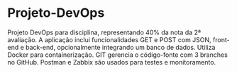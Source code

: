 # Projeto-DevOps
Projeto DevOps para disciplina, representando 40% da nota da 2ª avaliação. A aplicação inclui funcionalidades GET e POST com JSON, front-end e back-end, opcionalmente integrando um banco de dados. Utiliza Docker para containerização. GIT gerencia o código-fonte com 3 branches no GitHub. Postman e Zabbix são usados para testes e monitoramento.
